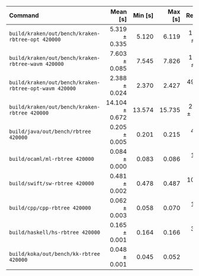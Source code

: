 | Command | Mean [s] | Min [s] | Max [s] | Relative |
|:---|---:|---:|---:|---:|
| `build/kraken/out/bench/kraken-rbtree-opt 420000` | 5.319 ± 0.335 | 5.120 | 6.119 | 110.82 ± 7.71 |
| `build/kraken/out/bench/kraken-rbtree-wavm 420000` | 7.603 ± 0.085 | 7.545 | 7.826 | 158.41 ± 5.00 |
| `build/kraken/out/bench/kraken-rbtree-opt-wavm 420000` | 2.388 ± 0.024 | 2.370 | 2.427 | 49.75 ± 1.55 |
| `build/kraken/out/bench/kraken-rbtree 420000` | 14.104 ± 0.672 | 13.574 | 15.735 | 293.85 ± 16.47 |
| `build/java/out/bench/rbtree 420000` | 0.205 ± 0.005 | 0.201 | 0.215 | 4.26 ± 0.17 |
| `build/ocaml/ml-rbtree 420000` | 0.084 ± 0.000 | 0.083 | 0.086 | 1.75 ± 0.05 |
| `build/swift/sw-rbtree 420000` | 0.481 ± 0.002 | 0.478 | 0.487 | 10.03 ± 0.30 |
| `build/cpp/cpp-rbtree 420000` | 0.062 ± 0.003 | 0.058 | 0.070 | 1.28 ± 0.07 |
| `build/haskell/hs-rbtree 420000` | 0.165 ± 0.001 | 0.164 | 0.166 | 3.44 ± 0.10 |
| `build/koka/out/bench/kk-rbtree 420000` | 0.048 ± 0.001 | 0.045 | 0.052 | 1.00 |
